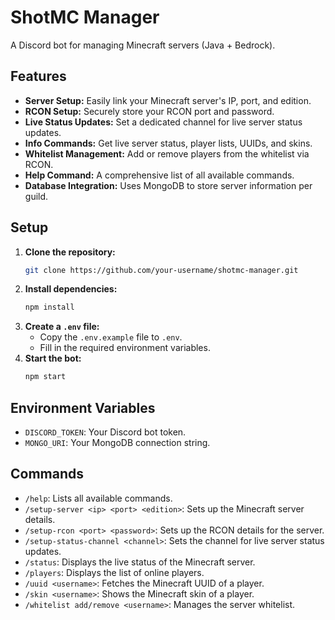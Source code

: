 # ShotMC Manager

A Discord bot for managing Minecraft servers (Java + Bedrock).

## Features

- **Server Setup:** Easily link your Minecraft server's IP, port, and edition.
- **RCON Setup:** Securely store your RCON port and password.
- **Live Status Updates:** Set a dedicated channel for live server status updates.
- **Info Commands:** Get live server status, player lists, UUIDs, and skins.
- **Whitelist Management:** Add or remove players from the whitelist via RCON.
- **Help Command:** A comprehensive list of all available commands.
- **Database Integration:** Uses MongoDB to store server information per guild.

## Setup

1. **Clone the repository:**
   ```bash
   git clone https://github.com/your-username/shotmc-manager.git
   ```
2. **Install dependencies:**
   ```bash
   npm install
   ```
3. **Create a `.env` file:**
   - Copy the `.env.example` file to `.env`.
   - Fill in the required environment variables.
4. **Start the bot:**
   ```bash
   npm start
   ```

## Environment Variables

- `DISCORD_TOKEN`: Your Discord bot token.
- `MONGO_URI`: Your MongoDB connection string.

## Commands

- `/help`: Lists all available commands.
- `/setup-server <ip> <port> <edition>`: Sets up the Minecraft server details.
- `/setup-rcon <port> <password>`: Sets up the RCON details for the server.
- `/setup-status-channel <channel>`: Sets the channel for live server status updates.
- `/status`: Displays the live status of the Minecraft server.
- `/players`: Displays the list of online players.
- `/uuid <username>`: Fetches the Minecraft UUID of a player.
- `/skin <username>`: Shows the Minecraft skin of a player.
- `/whitelist add/remove <username>`: Manages the server whitelist.

